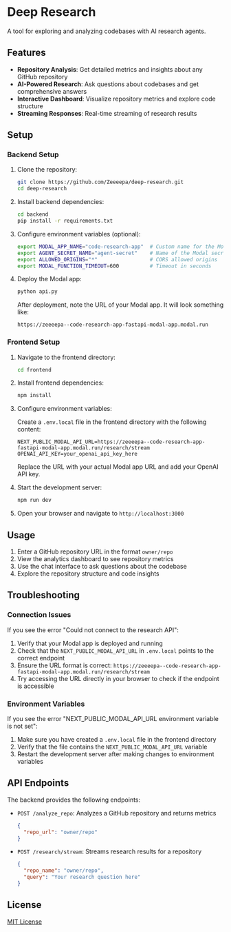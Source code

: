 # Deep Research

A tool for exploring and analyzing codebases with AI research agents.

## Features

- **Repository Analysis**: Get detailed metrics and insights about any GitHub repository
- **AI-Powered Research**: Ask questions about codebases and get comprehensive answers
- **Interactive Dashboard**: Visualize repository metrics and explore code structure
- **Streaming Responses**: Real-time streaming of research results

## Setup

### Backend Setup

1. Clone the repository:
   ```bash
   git clone https://github.com/Zeeeepa/deep-research.git
   cd deep-research
   ```

2. Install backend dependencies:
   ```bash
   cd backend
   pip install -r requirements.txt
   ```

3. Configure environment variables (optional):
   ```bash
   export MODAL_APP_NAME="code-research-app"  # Custom name for the Modal app
   export AGENT_SECRET_NAME="agent-secret"    # Name of the Modal secret
   export ALLOWED_ORIGINS="*"                 # CORS allowed origins
   export MODAL_FUNCTION_TIMEOUT=600          # Timeout in seconds
   ```

4. Deploy the Modal app:
   ```bash
   python api.py
   ```

   After deployment, note the URL of your Modal app. It will look something like:
   ```
   https://zeeeepa--code-research-app-fastapi-modal-app.modal.run
   ```

### Frontend Setup

1. Navigate to the frontend directory:
   ```bash
   cd frontend
   ```

2. Install frontend dependencies:
   ```bash
   npm install
   ```

3. Configure environment variables:
   
   Create a `.env.local` file in the frontend directory with the following content:
   ```
   NEXT_PUBLIC_MODAL_API_URL=https://zeeeepa--code-research-app-fastapi-modal-app.modal.run/research/stream
   OPENAI_API_KEY=your_openai_api_key_here
   ```

   Replace the URL with your actual Modal app URL and add your OpenAI API key.

4. Start the development server:
   ```bash
   npm run dev
   ```

5. Open your browser and navigate to `http://localhost:3000`

## Usage

1. Enter a GitHub repository URL in the format `owner/repo`
2. View the analytics dashboard to see repository metrics
3. Use the chat interface to ask questions about the codebase
4. Explore the repository structure and code insights

## Troubleshooting

### Connection Issues

If you see the error "Could not connect to the research API":

1. Verify that your Modal app is deployed and running
2. Check that the `NEXT_PUBLIC_MODAL_API_URL` in `.env.local` points to the correct endpoint
3. Ensure the URL format is correct: `https://zeeeepa--code-research-app-fastapi-modal-app.modal.run/research/stream`
4. Try accessing the URL directly in your browser to check if the endpoint is accessible

### Environment Variables

If you see the error "NEXT_PUBLIC_MODAL_API_URL environment variable is not set":

1. Make sure you have created a `.env.local` file in the frontend directory
2. Verify that the file contains the `NEXT_PUBLIC_MODAL_API_URL` variable
3. Restart the development server after making changes to environment variables

## API Endpoints

The backend provides the following endpoints:

- `POST /analyze_repo`: Analyzes a GitHub repository and returns metrics
  ```json
  {
    "repo_url": "owner/repo"
  }
  ```

- `POST /research/stream`: Streams research results for a repository
  ```json
  {
    "repo_name": "owner/repo",
    "query": "Your research question here"
  }
  ```

## License

[MIT License](LICENSE)


